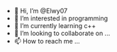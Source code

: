 - 👋 Hi, I’m @Elwy07
- 👀 I’m interested in programming 
- 🌱 I’m currently learning c++
- 💞️ I’m looking to collaborate on ...
- 📫 How to reach me ...

<!---
Elwy07/Elwy07 is a ✨ special ✨ repository because its `README.md` (this file) appears on your GitHub profile.
You can click the Preview link to take a look at your changes.
--->
